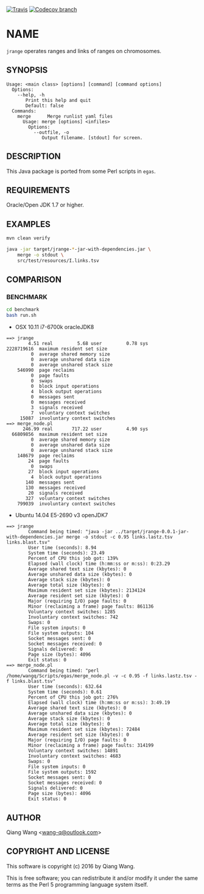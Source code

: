 [![Travis](https://img.shields.io/travis/wang-q/jrange.svg)](https://travis-ci.org/wang-q/jrange)
[![Codecov branch](https://img.shields.io/codecov/c/github/wang-q/jrange/master.svg)](https://codecov.io/github/wang-q/jrange?branch=master)

# NAME

`jrange` operates ranges and links of ranges on chromosomes.

## SYNOPSIS

```
Usage: <main class> [options] [command] [command options]
  Options:
    --help, -h
       Print this help and quit
       Default: false
  Commands:
    merge      Merge runlist yaml files
      Usage: merge [options] <infiles>
        Options:
          --outfile, -o
             Output filename. [stdout] for screen.

```

## DESCRIPTION

This Java package is ported from some Perl scripts in `egas`.

## REQUIREMENTS

Oracle/Open JDK 1.7 or higher.

## EXAMPLES

```bash
mvn clean verify

java -jar target/jrange-*-jar-with-dependencies.jar \
    merge -o stdout \
    src/test/resources/I.links.tsv
```

## COMPARISON

### BENCHMARK

```bash
cd benchmark
bash run.sh
```

* OSX 10.11 i7-6700k oracleJDK8

```
==> jrange
        4.51 real         5.68 user         0.78 sys
2228719616  maximum resident set size
         0  average shared memory size
         0  average unshared data size
         0  average unshared stack size
    546990  page reclaims
         0  page faults
         0  swaps
         0  block input operations
         4  block output operations
         0  messages sent
         0  messages received
         3  signals received
         7  voluntary context switches
     15087  involuntary context switches
==> merge_node.pl
      246.99 real       717.22 user         4.90 sys
  66809856  maximum resident set size
         0  average shared memory size
         0  average unshared data size
         0  average unshared stack size
    148679  page reclaims
        24  page faults
         0  swaps
        27  block input operations
         4  block output operations
       140  messages sent
       130  messages received
        20  signals received
       327  voluntary context switches
    799039  involuntary context switches
```

* Ubuntu 14.04 E5-2690 v3 openJDK7

```
==> jrange
        Command being timed: "java -jar ../target/jrange-0.0.1-jar-with-dependencies.jar merge -o stdout -c 0.95 links.lastz.tsv links.blast.tsv"
        User time (seconds): 8.94
        System time (seconds): 23.49
        Percent of CPU this job got: 139%
        Elapsed (wall clock) time (h:mm:ss or m:ss): 0:23.29
        Average shared text size (kbytes): 0
        Average unshared data size (kbytes): 0
        Average stack size (kbytes): 0
        Average total size (kbytes): 0
        Maximum resident set size (kbytes): 2134124
        Average resident set size (kbytes): 0
        Major (requiring I/O) page faults: 0
        Minor (reclaiming a frame) page faults: 861136
        Voluntary context switches: 1285
        Involuntary context switches: 742
        Swaps: 0
        File system inputs: 0
        File system outputs: 104
        Socket messages sent: 0
        Socket messages received: 0
        Signals delivered: 0
        Page size (bytes): 4096
        Exit status: 0
==> merge_node.pl
        Command being timed: "perl /home/wangq/Scripts/egas/merge_node.pl -v -c 0.95 -f links.lastz.tsv -f links.blast.tsv"
        User time (seconds): 632.64
        System time (seconds): 0.61
        Percent of CPU this job got: 276%
        Elapsed (wall clock) time (h:mm:ss or m:ss): 3:49.19
        Average shared text size (kbytes): 0
        Average unshared data size (kbytes): 0
        Average stack size (kbytes): 0
        Average total size (kbytes): 0
        Maximum resident set size (kbytes): 72484
        Average resident set size (kbytes): 0
        Major (requiring I/O) page faults: 0
        Minor (reclaiming a frame) page faults: 314199
        Voluntary context switches: 14891
        Involuntary context switches: 4683
        Swaps: 0
        File system inputs: 0
        File system outputs: 1592
        Socket messages sent: 0
        Socket messages received: 0
        Signals delivered: 0
        Page size (bytes): 4096
        Exit status: 0
```

## AUTHOR

Qiang Wang &lt;wang-q@outlook.com&gt;

## COPYRIGHT AND LICENSE

This software is copyright (c) 2016 by Qiang Wang.

This is free software; you can redistribute it and/or modify it under the same terms as the Perl 5
programming language system itself.
